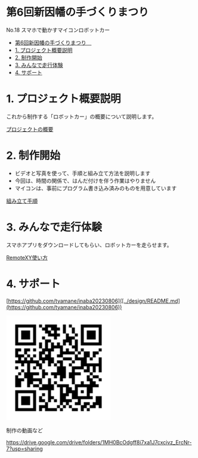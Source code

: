 # 第6回新因幡の手づくりまつり　
No.18 スマホで動かすマイコンロボットカー

- [第6回新因幡の手づくりまつり　](#第6回新因幡の手づくりまつり)
- [1. プロジェクト概要説明](#1-プロジェクト概要説明)
- [2. 制作開始](#2-制作開始)
- [3. みんなで走行体験](#3-みんなで走行体験)
- [4. サポート](#4-サポート)


# 1. プロジェクト概要説明

これから制作する「ロボットカー」の概要について説明します。

[プロジェクトの概要](./design/README.md)

# 2. 制作開始

* ビデオと写真を使って、手順と組み立て方法を説明します
* 今回は、時間の関係で、はんだ付けを伴う作業はやりません
* マイコンは、事前にプログラム書き込み済みのものを用意しています

[組み立て手順](./make/README.md)

# 3. みんなで走行体験

スマホアプリをダウンロードしてもらい、ロボットカーを走らせます。

[RemoteXY使い方](./design/README.md)


# 4. サポート

[https://github.com/tyamane/inaba20230806]([../design/README.md](https://github.com/tyamane/inaba20230806))

![](./img/QR_205097.png)

制作の動画など

https://drive.google.com/drive/folders/1MH0BcOdgff8i7xa1J7cxcivz_ErcNr-7?usp=sharing


